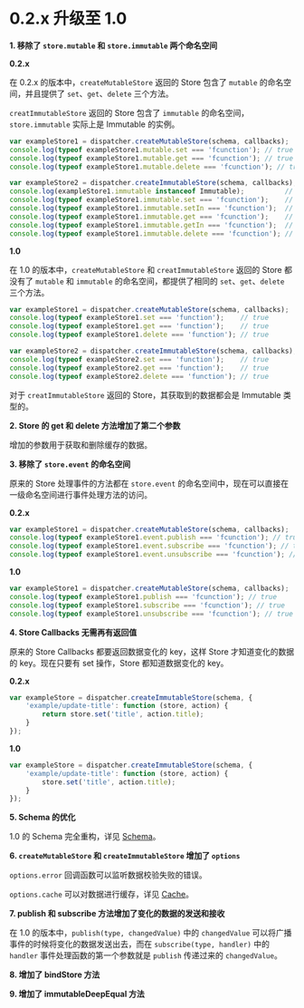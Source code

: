 # 0.2.x 升级至 1.0

**1. 移除了 `store.mutable` 和 `store.immutable` 两个命名空间**

**0.2.x**

在 0.2.x 的版本中，`createMutableStore` 返回的 Store 包含了 `mutable` 的命名空间，并且提供了 `set`、`get`、`delete` 三个方法。

`creatImmutableStore` 返回的 Store 包含了 `immutable` 的命名空间，`store.immutable` 实际上是 Immutable 的实例。

```javascript
var exampleStore1 = dispatcher.createMutableStore(schema, callbacks);
console.log(typeof exampleStore1.mutable.set === 'fcunction'); // true
console.log(typeof exampleStore1.mutable.get === 'fcunction'); // true
console.log(typeof exampleStore1.mutable.delete === 'fcunction'); // true

var exampleStore2 = dispatcher.createImmutableStore(schema, callbacks);
console.log(exampleStore1.immutable instanceof Immutable);          // true
console.log(typeof exampleStore1.immutable.set === 'fcunction');    // true
console.log(typeof exampleStore1.immutable.setIn === 'fcunction');  // true
console.log(typeof exampleStore1.immutable.get === 'fcunction');    // true
console.log(typeof exampleStore1.immutable.getIn === 'fcunction');  // true
console.log(typeof exampleStore1.immutable.delete === 'fcunction'); // true
```

**1.0**

在 1.0 的版本中，`createMutableStore` 和 `creatImmutableStore` 返回的 Store 都没有了 `mutable` 和 `immutable` 的命名空间，都提供了相同的 `set`、`get`、`delete` 三个方法。

```javascript
var exampleStore1 = dispatcher.createMutableStore(schema, callbacks);
console.log(typeof exampleStore1.set === 'function');    // true
console.log(typeof exampleStore1.get === 'function');    // true
console.log(typeof exampleStore1.delete === 'function'); // true

var exampleStore2 = dispatcher.createImmutableStore(schema, callbacks);
console.log(typeof exampleStore2.set === 'function');    // true
console.log(typeof exampleStore2.get === 'function');    // true
console.log(typeof exampleStore2.delete === 'function'); // true
```

对于 `creatImmutableStore` 返回的 Store，其获取到的数据都会是 Immutable 类型的。

**2. Store 的 get 和 delete 方法增加了第二个参数**

增加的参数用于获取和删除缓存的数据。

**3. 移除了 `store.event` 的命名空间**

原来的 Store 处理事件的方法都在 `store.event` 的命名空间中，现在可以直接在一级命名空间进行事件处理方法的访问。

**0.2.x**

```js
var exampleStore1 = dispatcher.createMutableStore(schema, callbacks);
console.log(typeof exampleStore1.event.publish === 'fcunction'); // true
console.log(typeof exampleStore1.event.subscribe === 'fcunction'); // true
console.log(typeof exampleStore1.event.unsubscribe === 'fcunction'); // true
```

**1.0**

```js
var exampleStore1 = dispatcher.createMutableStore(schema, callbacks);
console.log(typeof exampleStore1.publish === 'fcunction'); // true
console.log(typeof exampleStore1.subscribe === 'fcunction'); // true
console.log(typeof exampleStore1.unsubscribe === 'fcunction'); // true
```

**4. Store Callbacks 无需再有返回值**

原来的 Store Callbacks 都要返回数据变化的 key，这样 Store 才知道变化的数据的 key。现在只要有 set 操作，Store 都知道数据变化的 key。

**0.2.x**

```js
var exampleStore = dispatcher.createImmutableStore(schema, {
    'example/update-title': function (store, action) {
        return store.set('title', action.title);
    }
});
```

**1.0**

```js
var exampleStore = dispatcher.createImmutableStore(schema, {
    'example/update-title': function (store, action) {
        store.set('title', action.title);
    }
});
```

**5. Schema 的优化**

1.0 的 Schema 完全重构，详见 [Schema](/schema.md)。

**6. `createMutableStore` 和 `createImmutableStore` 增加了 `options`**

`options.error` 回调函数可以监听数据校验失败的错误。

`options.cache` 可以对数据进行缓存，详见 [Cache](/cache.md)。

**7. publish 和 subscribe 方法增加了变化的数据的发送和接收**

在 1.0 的版本中，`publish(type, changedValue)` 中的 `changedValue` 可以将广播事件的时候将变化的数据发送出去，而在 `subscribe(type, handler)` 中的 `handler` 事件处理函数的第一个参数就是 `publish` 传递过来的 `changedValue`。

**8. 增加了 bindStore 方法**

**9. 增加了 immutableDeepEqual 方法**

